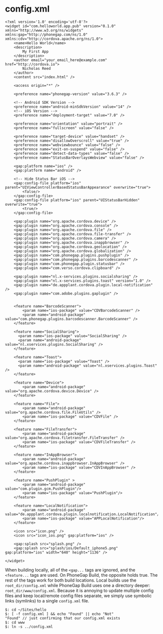 # config.xml


    <?xml version='1.0' encoding='utf-8'?>
    <widget id="com.helloworld.app.pub" version="0.1.0" xmlns="http://www.w3.org/ns/widgets" xmlns:gap="http://phonegap.com/ns/1.0" xmlns:cdv="http://cordova.apache.org/ns/1.0">
        <name>Hello World</name>
        <description>
            My First App
        </description>
        <author email="your_email_here@example.com" href="http://cordova.io">
            Nicholas Reed
        </author>
        <content src="index.html" />

        <access origin="*" />

        <preference name="phonegap-version" value="3.6.3" />

        <!-- Android SDK Version -->
        <preference name="android-minSdkVersion" value="14" />
        <!-- iOS Version -->
        <preference name="deployment-target" value="7.0" />

        <preference name="orientation" value="portrait" />
        <preference name="fullscreen" value="false" />

        <preference name="target-device" value="handset" />
        <preference name="disallowOverscroll" value="true" />
        <preference name="webviewbounce" value="false" />
        <preference name="exit-on-suspend" value="false" />
        <preference name="detect-data-types" value="false" />
        <preference name="StatusBarOverlaysWebview" value="false" />

        <gap:platform name="ios" />
        <gap:platform name="android" />

        <!-- Hide Status Bar iOS -->
        <gap:config-file platform="ios" parent="UIViewControllerBasedStatusBarAppearance" overwrite="true">
            <false/>
        </gap:config-file>
        <gap:config-file platform="ios" parent="UIStatusBarHidden" overwrite="true">
            <true/>
        </gap:config-file>

        <gap:plugin name="org.apache.cordova.device" />
        <gap:plugin name="org.apache.cordova.console" />
        <gap:plugin name="org.apache.cordova.file" />
        <gap:plugin name="org.apache.cordova.file-transfer" />
        <gap:plugin name="org.apache.cordova.camera" />
        <gap:plugin name="org.apache.cordova.inappbrowser" />
        <gap:plugin name="org.apache.cordova.geolocation" />
        <gap:plugin name="org.apache.cordova.globalization" />
        <gap:plugin name="com.phonegap.plugins.pushplugin" />
        <gap:plugin name="com.phonegap.plugins.barcodescanner" />
        <gap:plugin name="com.phonegap.plugin.statusbar" />
        <gap:plugin name="com.verso.cordova.clipboard" />

        <gap:plugin name="nl.x-services.plugins.socialsharing" />
        <gap:plugin name="nl.x-services.plugins.toast" version="1.0" />
        <gap:plugin name="de.appplant.cordova.plugin.local-notification" />
        <gap:plugin name="com.adobe.plugins.gaplugin" />


        <feature name="BarcodeScanner">
            <param name="ios-package" value="CDVBarcodeScanner" />
            <param name="android-package" value="com.phonegap.plugins.barcodescanner.BarcodeScanner" />
        </feature>

        <feature name="SocialSharing">
          <param name="ios-package" value="SocialSharing" />
          <param name="android-package" value="nl.xservices.plugins.SocialSharing" />
        </feature>

        <feature name="Toast">
          <param name="ios-package" value="Toast" />
          <param name="android-package" value="nl.xservices.plugins.Toast" />
        </feature>

        <feature name="Device">
            <param name="android-package" value="org.apache.cordova.device.Device" />
        </feature>

        <feature name="File">
            <param name="android-package" value="org.apache.cordova.file.FileUtils" />
            <param name="ios-package" value="CDVFile" />
        </feature>

        <feature name="FileTransfer">
            <param name="android-package" value="org.apache.cordova.filetransfer.FileTransfer" />
            <param name="ios-package" value="CDVFileTransfer" />
        </feature>

        <feature name="InAppBrowser">
            <param name="android-package" value="org.apache.cordova.inappbrowser.InAppBrowser" />
            <param name="ios-package" value="CDVInAppBrowser" />
        </feature>

        <feature name="PushPlugin" >
            <param name="android-package" value="com.plugin.gcm.PushPlugin"/>
            <param name="ios-package" value="PushPlugin"/>
        </feature>

        <feature name="LocalNotification">
            <param name="android-package" value="de.appplant.cordova.plugin.localnotification.LocalNotification"/>
            <param name="ios-package" value="APPLocalNotification"/>
        </feature>

        <icon src="icon.png" />
        <icon src="icon_ios.png" gap:platform="ios" />

        <gap:splash src="splash.png" />
        <gap:splash src="splash/ios/Default_iphone5.png" gap:platform="ios" width="640" height="1136" />

    </widget>


When building locally, all of the `<gap...` tags are ignored, and the `<feature...` tags are used. On PhoneGap Build, the opposite holds true. The rest of the tags work for both build locations. Local builds use the `root_dir/config.xml` while PhoneGap Build uses one a directory deeper: `root_dir/www/config.xml`. Because it is annoying to update multiple config files and keep local/remote config files separate, we simply use symbolic links (symlinks) to a single `config.xml` file.

    $: cd ~/Sites/hello
    $: [ -f config.xml ] && echo "Found" || echo "Not"
    "Found" // just confirming that our config.xml exists
    $: cd www
    $: ln -s ../config.xml

